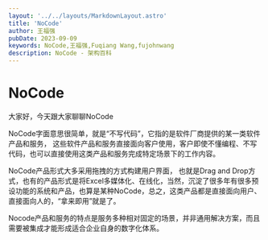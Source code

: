 ```yaml
---
layout: '../../layouts/MarkdownLayout.astro'
title: 'NoCode'
author: 王福强
pubDate: 2023-09-09
keywords: NoCode,王福强,Fuqiang Wang,fujohnwang
description: NoCode - 架构百科
---
```


# NoCode

大家好，今天跟大家聊聊NoCode

NoCode字面意思很简单，就是“不写代码”，它指的是软件厂商提供的某一类软件产品和服务， 这些软件产品和服务直接面向客户使用，客户即使不懂编程、不写代码，也可以直接使用这类产品和服务完成特定场景下的工作内容。

NoCode产品形式大多采用拖拽的方式构建用户界面， 也就是Drag and Drop方式，也有的产品形式是将Excel多媒体化、在线化，当然，沉淀了很多年有很多预设功能的系统和产品，也算是某种NoCode，总之，这类产品都是直接面向用户、直接面向人的，“拿来即用”就是了。

Nocode产品和服务的特点是服务多种相对固定的场景，并非通用解决方案，而且需要被集成才能形成适合企业自身的数字化体系。

